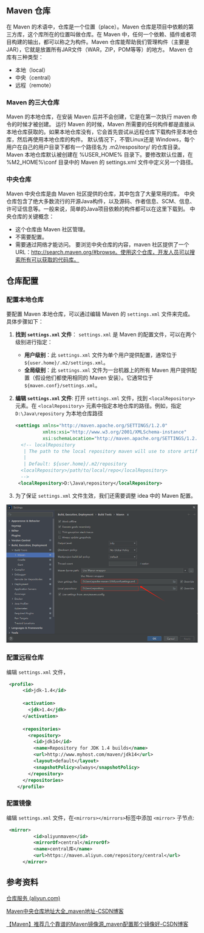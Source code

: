 ## Maven 仓库

在 Maven 的术语中，仓库是一个位置（place）。Maven 仓库是项目中依赖的第三方库，这个库所在的位置叫做仓库。在 Maven 中，任何一个依赖、插件或者项目构建的输出，都可以称之为构件。Maven 仓库能帮助我们管理构件（主要是JAR），它就是放置所有JAR文件（WAR，ZIP，POM等等）的地方。
Maven 仓库有三种类型：

- 本地（local）
- 中央（central）
- 远程（remote）

### Maven 的三大仓库

Maven 的本地仓库，在安装 Maven 后并不会创建，它是在第一次执行 maven 命令的时候才被创建。
运行 Maven 的时候，Maven 所需要的任何构件都是直接从本地仓库获取的。如果本地仓库没有，它会首先尝试从远程仓库下载构件至本地仓库，然后再使用本地仓库的构件。
默认情况下，不管Linux还是 Windows，每个用户在自己的用户目录下都有一个路径名为 .m2/respository/ 的仓库目录。
Maven 本地仓库默认被创建在 %USER_HOME% 目录下。要修改默认位置，在 %M2_HOME%\conf 目录中的 Maven 的 settings.xml 文件中定义另一个路径。



### 中央仓库

Maven 中央仓库是由 Maven 社区提供的仓库，其中包含了大量常用的库。
中央仓库包含了绝大多数流行的开源Java构件，以及源码、作者信息、SCM、信息、许可证信息等。一般来说，简单的Java项目依赖的构件都可以在这里下载到。
中央仓库的关键概念：

- 这个仓库由 Maven 社区管理。
- 不需要配置。
- 需要通过网络才能访问。
  要浏览中央仓库的内容，maven 社区提供了一个 URL：http://search.maven.org/#browse。使用这个仓库，开发人员可以搜索所有可以获取的代码库。





## 仓库配置

### 配置本地仓库

要配置 Maven 本地仓库，可以通过编辑 Maven 的 `settings.xml` 文件来完成。具体步骤如下：

1. **找到  `settings.xml`  文件**： `settings.xml` 是 Maven 的配置文件，可以在两个级别进行指定：

   - **用户级别**：此  `settings.xml`  文件为单个用户提供配置，通常位于 `${user.home}/.m2/settings.xml`。
   - **全局级别**：此 `settings.xml` 文件为一台机器上的所有 Maven 用户提供配置（假设他们都使用相同的 Maven 安装）。它通常位于 `${maven.conf}/settings.xml`。

   

2. **编辑  `settings.xml`  文件**:  打开  `settings.xml`  文件，找到  `<localRepository>`  元素。在 `<localRepository>`  元素中指定本地仓库的路径。例如，指定 `D:\Java\repository` 为本地仓库路径

   ```xml
   <settings xmlns="http://maven.apache.org/SETTINGS/1.2.0"
             xmlns:xsi="http://www.w3.org/2001/XMLSchema-instance"
             xsi:schemaLocation="http://maven.apache.org/SETTINGS/1.2.0 https://maven.apache.org/xsd/settings-1.2.0.xsd">
     <!-- localRepository
      | The path to the local repository maven will use to store artifacts.
      |
      | Default: ${user.home}/.m2/repository
     <localRepository>/path/to/local/repo</localRepository>
     -->
    <localRepository>D:\Java\repository</localRepository>
   ```

3. 为了保证 `settings.xml`  文件生效，我们还需要调整 idea 中的 Maven 配置。

![image-20240727170412859](images/image-20240727170412859.png)





### 配置远程仓库

编辑  `settings.xml`  文件， 

```xml
 <profile>
      <id>jdk-1.4</id>

      <activation>
        <jdk>1.4</jdk>
      </activation>

      <repositories>
        <repository>
          <id>jdk14</id>
          <name>Repository for JDK 1.4 builds</name>
          <url>http://www.myhost.com/maven/jdk14</url>
          <layout>default</layout>
          <snapshotPolicy>always</snapshotPolicy>
        </repository>
      </repositories>
    </profile>
```



### 配置镜像

编辑  `settings.xml`  文件，在`<mirrors></mirrors>`标签中添加 `<mirror>` 子节点:

```xml
 <mirror>
          <id>aliyunmaven</id>
          <mirrorOf>central</mirrorOf>
          <name>central库</name>
          <url>https://maven.aliyun.com/repository/central</url>
      </mirror>
```





## 参考资料

[仓库服务 (aliyun.com)](https://developer.aliyun.com/mvn/guide)

[Maven中央仓库地址大全_maven地址-CSDN博客](https://blog.csdn.net/chinawangfei/article/details/122049810)

[【Maven】推荐几个靠谱的Maven镜像源_maven配置那个镜像好-CSDN博客](https://blog.csdn.net/Transient_/article/details/134825426)